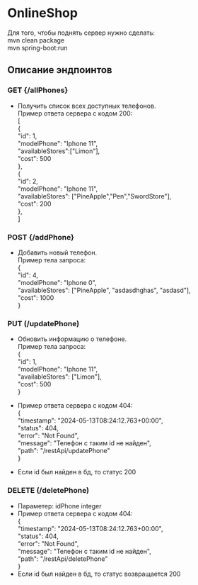 # OnlineShop
Для того, чтобы поднять сервер нужно сделать:</br>
mvn clean package</br>
mvn spring-boot:run

## Описание эндпоинтов

### GET {/allPhones}
- Получить список всех доступных телефонов.</br>
Пример ответа сервера с кодом 200:</br>
[</br>
    {</br>
        "id": 1,</br>
        "modelPhone": "Iphone 11",</br>
        "availableStores":["Limon"],</br>
        "cost": 500</br>
    },</br>
    {</br>
        "id": 2,</br>
        "modelPhone": "Iphone 11",</br>
        "availableStores": ["PineApple","Pen","SwordStore"],</br>
        "cost": 200</br>
    },</br>
]


### POST {/addPhone}
- Добавить новый телефон.</br>
Пример тела запроса:</br>
{</br>
    "id": 4,</br>
	"modelPhone": "Iphone 0",</br>
	"availableStores": ["PineApple", "asdasdhghas", "asdasd"],</br>
	"cost": 1000</br>
}

### PUT (/updatePhone)
- Обновить информацию о телефоне.</br>
Пример тела запроса:</br>
{</br>
    "id": 1,</br>
	"modelPhone": "Iphone 11",</br>
	"availableStores": ["Limon"],</br>
	"cost": 500</br>
}

- Пример ответа сервера с кодом 404:</br>
{</br>
    "timestamp": "2024-05-13T08:24:12.763+00:00",</br>
    "status": 404,</br>
    "error": "Not Found",</br>
    "message": "Телефон с таким id не найден",</br>
    "path": "/restApi/updatePhone"</br>
}</br>
- Если id был найден в бд, то статус 200

### DELETE (/deletePhone)
- Параметер: idPhone integer</br> 
- Пример ответа сервера с кодом 404:</br>
{</br>
    "timestamp": "2024-05-13T08:24:12.763+00:00",</br>
    "status": 404,</br>
    "error": "Not Found",</br>
    "message": "Телефон с таким id не найден",</br>
    "path": "/restApi/deletePhone"</br>
}</br>
- Если id был найден в бд, то статус возвращается 200

